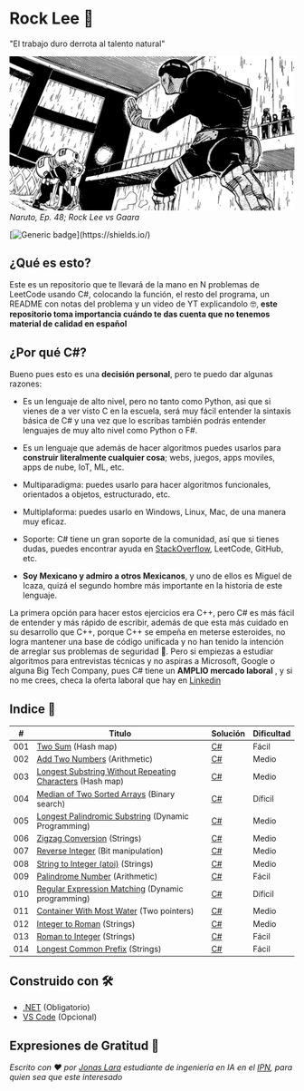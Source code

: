 # Rock Lee 🦾

"El trabajo duro derrota al talento natural"

![Rock Lee](/Sources/Lee-Gaara.svg)
_Naruto, Ep. 48; Rock Lee  vs Gaara_ 

[![Generic badge](https://img.shields.io/badge/Made%20with-CSharp-rgb(1,143,204).svg)](https://shields.io/)

## ¿Qué es esto?

Este es un repositorio que te llevará de la mano en N problemas de LeetCode usando C#, colocando la función, el resto del programa, un README con notas del problema y un video de YT explicandolo 🤓, **este repositorio toma importancia cuándo te das cuenta que no tenemos material de calidad en español**

## ¿Por qué C#?

Bueno pues esto es una **decisión personal**, pero te puedo dar algunas razones:

- Es un lenguaje de alto nivel, pero no tanto como Python, asi que si vienes de a ver visto C en la escuela, será muy fácil entender la sintaxis básica de C# y una vez que lo escribas también podrás entender lenguajes de muy alto nivel como Python o F#.

- Es un lenguaje que además de hacer algoritmos puedes usarlos para **construir literalmente cualquier cosa**; webs, juegos, apps moviles, apps de nube, IoT, ML, etc.

- Multiparadigma: puedes usarlo para hacer algoritmos funcionales, orientados a objetos, estructurado, etc.

- Multiplaforma: puedes usarlo en Windows, Linux, Mac, de una manera muy eficaz.

- Soporte: C# tiene un gran soporte de la comunidad, así que si tienes dudas, puedes encontrar ayuda en [StackOverflow](https://www.youtube.com/watch?v=nZX13dVxnJw), LeetCode, GitHub, etc.

- **Soy Mexicano y admiro a otros Mexicanos**, y uno de ellos es Miguel de Icaza, quizá el segundo hombre más importante en la historia de este lenguaje.

La primera opción para hacer estos ejercicios era C++, pero C# es más fácil de entender y más rápido de escribir, además de que esta más cuidado en su desarrollo que C++, porque C++ se empeña en meterse esteroides, no logra mantener una base de código unificada y no han tenido la intención de arreglar sus problemas de seguridad 🫣. Pero si empiezas a estudiar algoritmos para entrevistas técnicas y no aspiras a Microsoft, Google o alguna Big Tech Company, pues C# tiene un **AMPLIO mercado laboral** , y si no me crees, checa la oferta laboral que hay en [Linkedin](https://www.linkedin.com/jobs/search/?keywords=c%23&location=Mexico&geoId=103644278&trk=public_jobs_jobs-search-bar_search-submit&position=1&pageNum=0)


## Indice 📖

| # | Titulo | Solución | Dificultad |
|---| ----- | -------- | ---------- |
|001|[Two Sum](https://leetcode.com/problems/two-sum/) (Hash map) | [C#](https://github.com/Jonas-Lara/Ergo/blob/master/Algoritmos/01-TwoSums.cpp)|Fácil|
|002|[Add Two Numbers](https://leetcode.com/problems/add-two-numbers/) (Arithmetic) | [C#](https://github.com/Jonas-Lara/Ergo/blob/master/Algoritmos/02-AddTwoNumbers.cpp)|Medio|
|003|[Longest Substring Without Repeating Characters](https://leetcode.com/problems/longest-substring-without-repeating-characters/) (Hash map) | [C#](https://github.com/Jonas-Lara/Ergo/blob/master/Algoritmos/03-LongestSubstringWithoutRepeatingCharacters.cpp)|Medio|
|004|[Median of Two Sorted Arrays](https://leetcode.com/problems/median-of-two-sorted-arrays/) (Binary search) | [C#](https://github.com/Jonas-Lara/Ergo/blob/master/Algoritmos/04-MedianOfTwoSortedArrays.cpp)|Díficil|
|005|[Longest Palindromic Substring](https://leetcode.com/problems/longest-palindromic-substring/) (Dynamic Programming) | [C#](https://github.com/Jonas-Lara/Ergo/blob/master/Algoritmos/05-LongestPalindromicSubstring.cpp)|Medio|
|006|[Zigzag Conversion](https://leetcode.com/problems/zigzag-conversion/) (Strings) | [C#]()|Medio|
|007|[Reverse Integer](https://leetcode.com/problems/reverse-integer/) (Bit manipulation) | [C#]()|Medio|
|008|[String to Integer (atoi)](https://leetcode.com/problems/string-to-integer-atoi/) (Strings) | [C#]()|Medio|
|009|[Palindrome Number](https://leetcode.com/problems/palindrome-number/) (Arithmetic) | [C#]()|Fácil|
|010|[Regular Expression Matching](https://leetcode.com/problems/regular-expression-matching/) (Dynamic programming) | [C#]()|Díficil|
|011|[Container With Most Water](https://leetcode.com/problems/container-with-most-water/) (Two pointers) | [C#]()|Medio|
|012|[Integer to Roman](https://leetcode.com/problems/integer-to-roman/) (Strings) | [C#]()|Medio|
|013|[Roman to Integer](https://leetcode.com/problems/roman-to-integer/) (Strings) | [C#]()|Fácil|
|014|[Longest Common Prefix](https://leetcode.com/problems/longest-common-prefix/) (Strings)| [C#]()|Fácil|


## Construido con 🛠️

- [.NET](https://dotnet.microsoft.com/download) (Obligatorio)
- [VS Code](https://code.visualstudio.com/) (Opcional)

## Expresiones de Gratitud 🎁

_Escrito con ❤️ por [Jonas Lara](https://twitter.com/Jonas_1ara) estudiante de ingeniería en IA en el  [IPN](https://www.ipn.mx/), para quien sea que este interesado_
